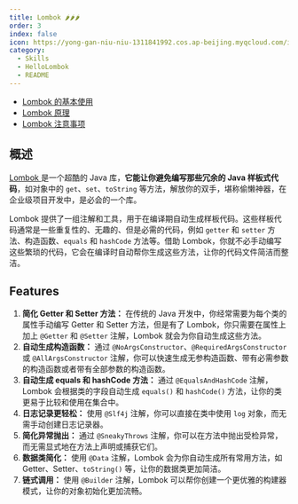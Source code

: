 ```yaml
---
title: Lombok 🌶️🌶️🌶️
order: 3
index: false
icon: https://yong-gan-niu-niu-1311841992.cos.ap-beijing.myqcloud.com/images/%E8%BE%A3%E6%A4%92.svg
category:
  - Skills
  - HelloLombok
  - README
---
```


- [Lombok 的基本使用](lombok-01.md)
- [Lombok 原理](lombok-02.md)
- [Lombok 注意事项](lombok-03.md)

## 概述

[Lombok ](https://projectlombok.org/)是一个超酷的 Java 库，**它能让你避免编写那些冗余的 Java 样板式代码**，如对象中的 `get`、`set`、`toString` 等方法，解放你的双手，堪称偷懒神器，在企业级项目开发中，是必会的一个库。

Lombok 提供了一组注解和工具，用于在编译期自动生成样板代码。这些样板代码通常是一些重复性的、无趣的、但是必需的代码，例如 `getter` 和 `setter` 方法、构造函数、`equals` 和 `hashCode` 方法等。借助 Lombok，你就不必手动编写这些繁琐的代码，它会在编译时自动帮你生成这些方法，让你的代码文件简洁而整洁。

## Features

1. **简化 Getter 和 Setter 方法：** 在传统的 Java 开发中，你经常需要为每个类的属性手动编写 Getter 和 Setter 方法，但是有了 Lombok，你只需要在属性上加上 `@Getter` 和 `@Setter` 注解，Lombok 就会为你自动生成这些方法。
2. **自动生成构造函数：** 通过 `@NoArgsConstructor`、`@RequiredArgsConstructor` 或 `@AllArgsConstructor` 注解，你可以快速生成无参构造函数、带有必需参数的构造函数或者带有全部参数的构造函数。
3. **自动生成 equals 和 hashCode 方法：** 通过 `@EqualsAndHashCode` 注解，Lombok 会根据类的字段自动生成 `equals()` 和 `hashCode()` 方法，让你的类更易于比较和使用在集合中。
4. **日志记录更轻松：** 使用 `@Slf4j` 注解，你可以直接在类中使用 `log` 对象，而无需手动创建日志记录器。
5. **简化异常抛出：** 通过 `@SneakyThrows` 注解，你可以在方法中抛出受检异常，而无需显式地在方法上声明或捕获它们。
6. **数据类简化：** 使用 `@Data` 注解，Lombok 会为你自动生成所有常用方法，如 Getter、Setter、`toString()` 等，让你的数据类更加简洁。
7. **链式调用：** 使用 `@Builder` 注解，Lombok 可以帮你创建一个更优雅的构建器模式，让你的对象初始化更加流畅。